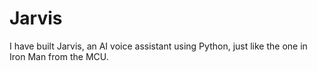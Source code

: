 # Jarvis
I have built Jarvis, an AI voice assistant using Python, just like the one in Iron Man from the MCU.
